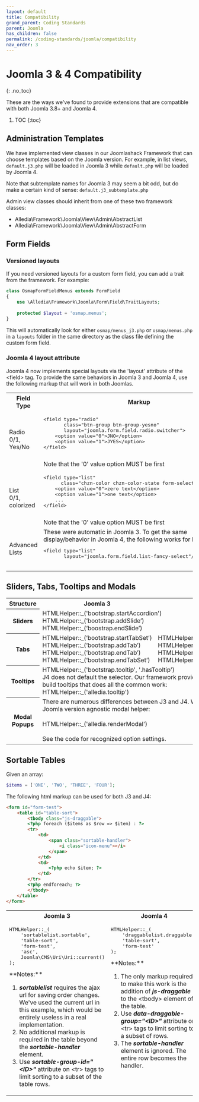 ```yaml
---
layout: default
title: Compatibility
grand_parent: Coding Standards
parent: Joomla
has_children: false
permalink: /coding-standards/joomla/compatibility
nav_order: 3
---
```


# Joomla 3 & 4 Compatibility
{: .no_toc}

These are the ways we've found to provide extensions that are compatible with
both Joomla 3.8+ and Joomla 4.

1. TOC
{:toc}

## Administration Templates
We have implemented view classes in our Joomlashack Framework that can choose templates based 
on the Joomla version. For example, in list views, `default.j3.php` will be loaded in Joomla 3
while `default.php` will be loaded by Joomla 4.

Note that subtemplate names for Joomla 3 may seem a bit odd, but do make a certain kind of sense:
`default.j3_subtemplate.php`

Admin view classes should inherit from one of these two framework classes:
* Alledia\Framework\Joomla\View\Admin\AbstractList
* Alledia\Framework\Joomla\View\Admin\AbstractForm

## Form Fields
### Versioned layouts
If you need versioned layouts for a custom form field, you can add a trait from the 
framework. For example:
```php
class OsmapFormFieldMenus extends FormField
{
    use \Alledia\Framework\Joomla\Form\Field\TraitLayouts;
    
    protected $layout = 'osmap.menus';
}
```
This will automatically look for either `osmap/menus_j3.php` or `osmap/menus.php` in a `layouts`
folder in the same directory as the class file defining the custom form field.

### Joomla 4 layout attribute
Joomla 4 now implements special layouts via the 'layout' attribute of the &lt;field&gt; tag. To provide
the same behaviors in Joomla 3 and Joomla 4, use the following markup that will work in both Joomlas.
<table>
    <tr>
        <th>Field Type</th>
        <th>Markup</th>
    </tr>
    <tr>
        <td>
            Radio<br>0/1, Yes/No
        </td>
        <td>
            <pre>
&lt;field type="radio"
       class="btn-group btn-group-yesno"
       layout="joomla.form.field.radio.switcher"&gt;
    &lt;option value="0"&gt;JNO&lt;/option&gt;
    &lt;option value="1"&gt;JYES&lt;/option&gt;
&lt;/field&gt;
            </pre>
            Note that the '0' value option MUST be first
        </td>
    </tr>
    <tr>
        <td>
            List<br>0/1, colorized
        </td>
        <td>
            <pre>
&lt;field type="list"
      class="chzn-color chzn-color-state form-select-color-state"&gt;
    &lt;option value="0"&gt;zero text&lt;/option&gt;
    &lt;option value="1"&gt;one text&lt;/option&gt;
    ...
&lt;/field&gt;
            </pre>
            Note that the '0' value option MUST be first
        </td>
    </tr>
    <tr>
        <td>Advanced Lists</td>
        <td>
            These were automatic in Joomla 3. To get the same
            display/behavior in Joomla 4, the following works for
            both:
            <pre>
&lt;field type="list"
       layout="joomla.form.field.list-fancy-select"/&gt;
            </pre>
        </td>
    </tr>
</table>

## Sliders, Tabs, Tooltips and Modals
<table>
    <tr>
        <th>Structure</th>
        <th>Joomla 3</th>
        <th>Joomla 4</th>
    </tr>
    <tr>
        <th>Sliders</th>
        <td colspan="2">
            HTMLHelper::_('bootstrap.startAccordion')<br>
            HTMLHelper::_(‘bootstrap.addSlide’)<br>
            HTMLHelper::_(‘boostrap.endSlide’)
        </td>
    </tr>
    <tr>
        <th>Tabs</th>
        <td>
        HTMLHelper::_(‘bootstrap.startTabSet’)<br>
        HTMLHelper::_(‘bootstrap.addTab’)<br>
        HTMLHelper::_(‘bootstrap.endTab’)<br>
        HTMLHelper::_(‘bootstrap.endTabSet’)
        </td>
        <td>
            HTMLHelper::_('uitab.startTabSet')<br>
            HTMLHelper::_('uitab.addTab')<br>
            HTMLHelper::_('uitab.endTab')<br>
            HTMLHelper::_('uitab.endTabSet')
        </td>
    </tr>
    <tr>
        <th>Tooltips</th>
        <td colspan="2">
            HTMLHelper::_('bootstrap.tooltip', '.hasTooltip')<br>
            J4 does not default the selector. Our framework provides a
            simpified way to build tooltips that does all the common work:<br>
            HTMLHelper::_('alledia.tooltip')
        </td>
    </tr>
    <tr>
        <th>Modal Popups</th>
        <td colspan="2">
            There are numerous differences between J3 and J4. We've created
            a Joomla version agnostic modal helper:<br><br>
            HTMLHelper::_('alledia.renderModal')<br><br>
            See the code for recognized option settings.
        </td>        
    </tr>
</table>

## Sortable Tables
Given an array:
```php
$items = ['ONE', 'TWO', 'THREE', 'FOUR'];
```

The following html markup can be used for both J3 and J4:
```html
<form id="form-test">
    <table id="table-sort">
        <tbody class="js-draggable">
        <?php foreach ($items as $row => $item) : ?>
        <tr>
            <td>
                <span class="sortable-handler">
                    <i class="icon-menu"></i>
                </span>
            </td>
            <td>
                <?php echo $item; ?>
            </td>
        </tr>
        <?php endforeach; ?>
        </tbody>
    </table>
</form>
```
<table>
    <tr>
        <th style="width: 50%;">Joomla 3</th>
        <th style="width: 50%;">Joomla 4</th>
    </tr>
    <tr>
        <td style="vertical-align: top;">
<pre>
HTMLHelper::_(
    'sortablelist.sortable',
    'table-sort',
    'form-test',
    'asc',
    Joomla\CMS\Uri\Uri::current()
);
</pre>
**Notes:**
<ol>
<li><em><strong>sortablelist</strong></em> requires the ajax url for saving order changes. We've used the current url
in this example, which would be entirely useless in a real implementation.</li>
<li>No additional markup is required in the table beyond the <em><strong>sortable-handler</strong></em> element.</li>
<li>Use <em><strong>sortable-group-id="&lt;ID&gt;"</strong></em> attribute on &lt;tr&gt; tags to limit sorting
to a subset of the table rows.</li>
</ol>
</td>
        <td style="vertical-align: top;">
<pre>
HTMLHelper::_(
    'draggablelist.draggable',
    'table-sort',
    'form-test'
);
</pre>
**Notes:**
<ol>
<li>The only markup required to make this work is the addition of <em><strong>js-draggable</strong></em>
to the &lt;tbody&gt; element of the table.</li>
<li>Use <em><strong>data-draggable-group="&lt;ID&gt;"</strong></em> attribute on &lt;tr&gt; tags to
limit sorting to a subset of rows.</li>
<li>The <em><strong>sortable-handler</strong></em> element is ignored. The entire row becomes the handler.</li>
</ol>
</td>
    </tr>
</table>
